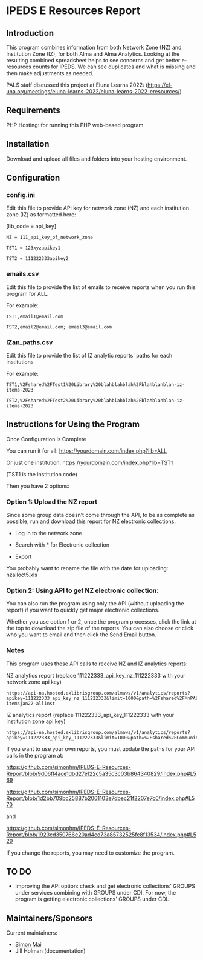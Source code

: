 # IPEDS E Resources Report

## Introduction
This program combines information from both Network Zone (NZ) and Institution Zone (IZ), for both Alma and Alma Analytics. Looking at the resulting combined spreadsheet helps to see concerns and get better e-resources counts for IPEDS. We can see duplicates and what is missing and then make adjustments as needed.

PALS staff discussed this project at Eluna Learns 2022: (https://el-una.org/meetings/eluna-learns-2022/eluna-learns-2022-eresources/)

## Requirements

PHP Hosting: for running this PHP web-based program 

## Installation

Download and upload all files and folders into your hosting environment. 

## Configuration

### config.ini
Edit this file to provide API key for network zone (NZ) and each institution zone (IZ) as formatted here:

[lib_code = api_key]

```
NZ = 111_api_key_of_network_zone

TST1 = 123xyzapikey1

TST2 = 111222333apikey2
```


### emails.csv
Edit this file to provide the list of emails to receive reports when you run this program for ALL.

For example:

```
TST1,email1@email.com
 
TST2,email2@email.com; email3@email.com
```

### IZan_paths.csv
Edit this file to provide the list of IZ analytic reports' paths for each institutions

For example:

```
TST1,%2Fshared%2FTest1%20Library%20blahblahblah%2Fblahblahblah-iz-items-2023

TST2,%2Fshared%2FTest2%20Library%20blahblahblah%2Fblahblahblah-iz-items-2023
```

## Instructions for Using the Program

Once Configuration is Complete

You can run it for all: https://yourdomain.com/index.php?lib=ALL

Or just one institution: https://yourdomain.com/index.php?lib=TST1

(TST1 is the institution code)



Then you have 2 options:

### Option 1: Upload the NZ report

Since some group data doesn’t come through the API, to be as complete as possible, run and download this report for NZ electronic collections:

*	Log in to the network zone

*	Search with * for Electronic collection

*	Export

You probably want to rename the file with the date for uploading: nzalloct5.xls

### Option 2: Using API to get NZ electronic collection:

You can also run the program using only the API (without uploading the report) if you want to quickly get major electronic collections.

Whether you use option 1 or 2, once the program processes, click the link at the top to download the zip file of the reports. You can also choose or click who you want to email and then click the Send Email button.

### Notes

This program uses these API calls to receive NZ and IZ analytics reports:

NZ analytics report (replace 111222333_api_key_nz_111222333 with your network zone api key)

```
https://api-na.hosted.exlibrisgroup.com/almaws/v1/analytics/reports?apikey=111222333_api_key_nz_111222333&limit=1000&path=%2Fshared%2FMnPALS%20Consortium%20NZ%2001MNPALS_NETWORK%2FPals%2FJill%2Fnz-itemsjan27-allinst
```

IZ analytics report (replace 111222333_api_key_111222333 with your institution zone api key)

```
https://api-na.hosted.exlibrisgroup.com/almaws/v1/analytics/reports?apikey=111222333_api_key_111222333&limit=1000&path=%2Fshared%2FCommunity%2FReports%2FConsortia%2FMNPALS%2FWork%20in%20Process%2FIZitemsjan27
```

If you want to use your own reports, you must update the paths for your API calls in the program at:  

https://github.com/simonhm/IPEDS-E-Resources-Report/blob/9d06ff4ace1dbd27e122c5a35c3c03b864340829/index.php#L569

https://github.com/simonhm/IPEDS-E-Resources-Report/blob/1d2bb709bc25887b2061103e7dbec21f2207e7c6/index.php#L570

and 

https://github.com/simonhm/IPEDS-E-Resources-Report/blob/1923cd350766e20ad4cd73a85732525fe8f13534/index.php#L529

If you change the reports, you may need to customize the program.

## TO DO

* Improving the API option: check and get electronic collections' GROUPS under services combining with GROUPS under CDI. For now, the program is getting electronic collections' GROUPS under CDI.

## Maintainers/Sponsors

Current maintainers:

* [Simon Mai](https://github.com/simonhm)
* Jill Holman (documentation)
